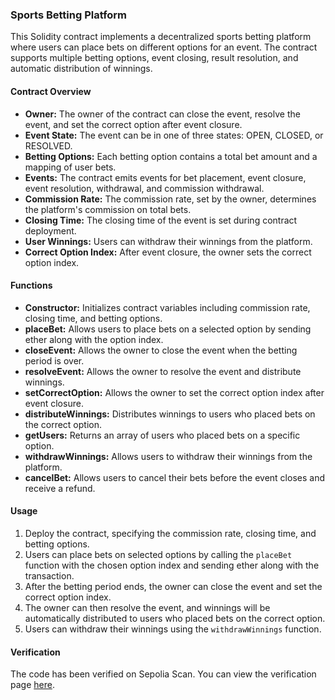 ### Sports Betting Platform

This Solidity contract implements a decentralized sports betting platform where users can place bets on different options for an event. The contract supports multiple betting options, event closing, result resolution, and automatic distribution of winnings.

#### Contract Overview

- **Owner:** The owner of the contract can close the event, resolve the event, and set the correct option after event closure.
- **Event State:** The event can be in one of three states: OPEN, CLOSED, or RESOLVED.
- **Betting Options:** Each betting option contains a total bet amount and a mapping of user bets.
- **Events:** The contract emits events for bet placement, event closure, event resolution, withdrawal, and commission withdrawal.
- **Commission Rate:** The commission rate, set by the owner, determines the platform's commission on total bets.
- **Closing Time:** The closing time of the event is set during contract deployment.
- **User Winnings:** Users can withdraw their winnings from the platform.
- **Correct Option Index:** After event closure, the owner sets the correct option index.

#### Functions

- **Constructor:** Initializes contract variables including commission rate, closing time, and betting options.
- **placeBet:** Allows users to place bets on a selected option by sending ether along with the option index.
- **closeEvent:** Allows the owner to close the event when the betting period is over.
- **resolveEvent:** Allows the owner to resolve the event and distribute winnings.
- **setCorrectOption:** Allows the owner to set the correct option index after event closure.
- **distributeWinnings:** Distributes winnings to users who placed bets on the correct option.
- **getUsers:** Returns an array of users who placed bets on a specific option.
- **withdrawWinnings:** Allows users to withdraw their winnings from the platform.
- **cancelBet:** Allows users to cancel their bets before the event closes and receive a refund.

#### Usage

1. Deploy the contract, specifying the commission rate, closing time, and betting options.
2. Users can place bets on selected options by calling the `placeBet` function with the chosen option index and sending ether along with the transaction.
3. After the betting period ends, the owner can close the event and set the correct option index.
4. The owner can then resolve the event, and winnings will be automatically distributed to users who placed bets on the correct option.
5. Users can withdraw their winnings using the `withdrawWinnings` function.

#### Verification

The code has been verified on Sepolia Scan. You can view the verification page [here](https://sepolia.scrollscan.dev/address/0x4c32d83c697780a38288a1a2b1d28300a1d47ecd#code).
